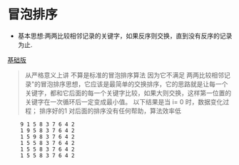 # 冒泡排序
- 基本思想:两两比较相邻记录的关键字，如果反序则交换，直到没有反序的记录为止.
 
[基础版](./BubbleSort1.php)
>   从严格意义上讲 不算是标准的冒泡排序算法 因为它不满足 两两比较相邻记录"的冒泡排序思想，它应该是最简单的交换排序，它的思路就是让每一个关键字，都和它后面的每一个关键字比较，如果大则交换，这样第一位置的关键字在一次循环后一定变成最小值。 以下结果是当 i= 0 时，数据变化过程；
>排序好的1 对后面的排序没有任何帮助，算法效率低
```  
    9 1 5 8 3 7 6 4 2
    1 9 5 8 3 7 6 4 2
    1 5 9 8 3 7 6 4 2
    1 5 5 8 3 7 6 4 2
    1 5 5 8 3 7 6 4 2
    1 5 5 8 3 7 6 4 2
```